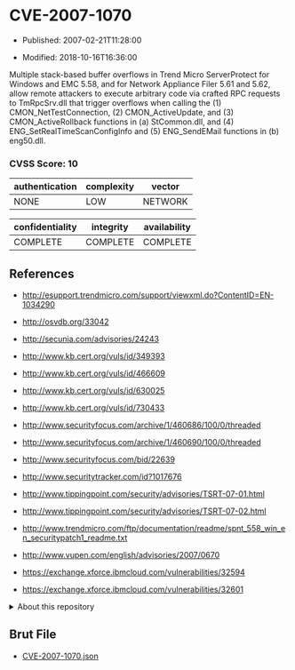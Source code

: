 # CVE-2007-1070

- Published: 2007-02-21T11:28:00

- Modified: 2018-10-16T16:36:00

Multiple stack-based buffer overflows in Trend Micro ServerProtect for Windows and EMC 5.58, and for Network Appliance Filer 5.61 and 5.62, allow remote attackers to execute arbitrary code via crafted RPC requests to TmRpcSrv.dll that trigger overflows when calling the (1) CMON_NetTestConnection, (2) CMON_ActiveUpdate, and (3) CMON_ActiveRollback functions in (a) StCommon.dll, and (4) ENG_SetRealTimeScanConfigInfo and (5) ENG_SendEMail functions in (b) eng50.dll.

### CVSS Score: **10**

| authentication | complexity | vector |
| --- | --- | --- |
| NONE | LOW | NETWORK |

| confidentiality | integrity | availability |
| --- | --- | --- |
| COMPLETE | COMPLETE | COMPLETE |

## References

* http://esupport.trendmicro.com/support/viewxml.do?ContentID=EN-1034290

* http://osvdb.org/33042

* http://secunia.com/advisories/24243

* http://www.kb.cert.org/vuls/id/349393

* http://www.kb.cert.org/vuls/id/466609

* http://www.kb.cert.org/vuls/id/630025

* http://www.kb.cert.org/vuls/id/730433

* http://www.securityfocus.com/archive/1/460686/100/0/threaded

* http://www.securityfocus.com/archive/1/460690/100/0/threaded

* http://www.securityfocus.com/bid/22639

* http://www.securitytracker.com/id?1017676

* http://www.tippingpoint.com/security/advisories/TSRT-07-01.html

* http://www.tippingpoint.com/security/advisories/TSRT-07-02.html

* http://www.trendmicro.com/ftp/documentation/readme/spnt_558_win_en_securitypatch1_readme.txt

* http://www.vupen.com/english/advisories/2007/0670

* https://exchange.xforce.ibmcloud.com/vulnerabilities/32594

* https://exchange.xforce.ibmcloud.com/vulnerabilities/32601

<details>
<summary>About this repository</summary> 

  This repository is part of the project [Live Hack CVE](https://github.com/Live-Hack-CVE). Main website can be found [www.live-hack.org](https://www.live-hack.org) 
  
  Made by [Sn0wAlice](https://github.com/Sn0wAlice) for the people that care about security and need to have a feed of the latest CVEs. Hope you enjoy it, don't forget to star the repo and follow me on [Twitter](https://twitter.com/Sn0wAlice) and [Github](https://github.com/Sn0wAlice). And that is my [personnal website](https://www.alice-snow.me/)

  - [Home Page](https://github.com/Live-Hack-CVE)
  - [Framework](https://github.com/Live-Hack-CVE/cve-framework)
  - [CVE database](https://github.com/Live-Hack-CVE/full_database)
  - [Changelog](https://github.com/Live-Hack-CVE/Changelog)
</details>

## Brut File

* [CVE-2007-1070.json](https://raw.githubusercontent.com/Live-Hack-CVE/full_database/main/cves/2007/CVE-2007-1070.json)

